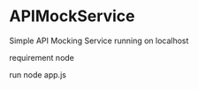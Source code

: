 # APIMockService
Simple API Mocking Service running on localhost

requirement
node

run
node app.js
